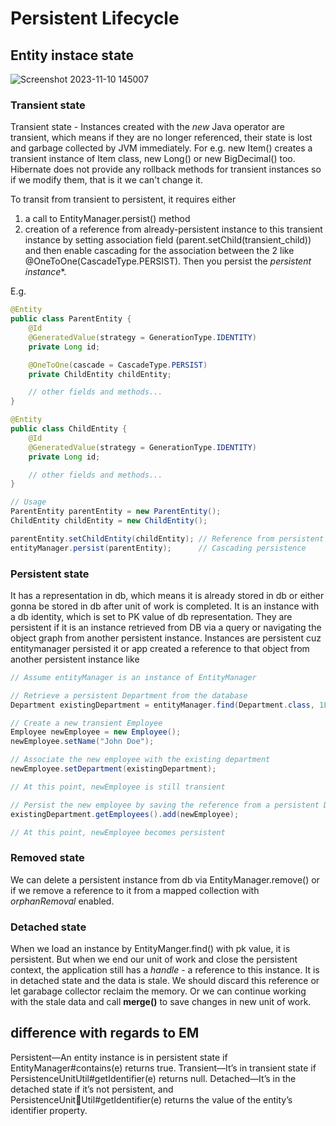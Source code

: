# Persistent Lifecycle
## Entity instace state
![Screenshot 2023-11-10 145007](https://github.com/brian6484/CSKnowledge/assets/56388433/25e1c3f6-7816-4eb3-8d9f-91cbfa126439)

### Transient state
Transient state - Instances created with the *new* Java operator are transient, which means if they are no longer referenced,
their state is lost and garbage collected by JVM immediately. For e.g. new Item() creates a transient instance of Item class,
new Long() or new BigDecimal() too. Hibernate does not provide any rollback methods for transient instances so if we modify them,
that is it we can't change it.

To transit from transient to persistent, it requires either
1) a call to EntityManager.persist() method
2) creation of a reference from already-persistent instance to this transient instance by setting association field (parent.setChild(transient_child))
and then enable cascading for the association between the 2 like @OneToOne(CascadeType.PERSIST). Then you persist the *persistent instance**.

E.g. 
```java
@Entity
public class ParentEntity {
    @Id
    @GeneratedValue(strategy = GenerationType.IDENTITY)
    private Long id;

    @OneToOne(cascade = CascadeType.PERSIST)
    private ChildEntity childEntity;

    // other fields and methods...
}

@Entity
public class ChildEntity {
    @Id
    @GeneratedValue(strategy = GenerationType.IDENTITY)
    private Long id;

    // other fields and methods...
}

// Usage
ParentEntity parentEntity = new ParentEntity();
ChildEntity childEntity = new ChildEntity();

parentEntity.setChildEntity(childEntity); // Reference from persistent to transient
entityManager.persist(parentEntity);      // Cascading persistence
```

### Persistent state
It has a representation in db, which means it is already stored in db or either gonna be stored in db after unit of work is completed.
It is an instance with a db identity, which is set to PK value of db representation.
They are persistent if it is an instance retrieved from DB via a query or navigating the object graph from another persistent instance.
Instances are persistent cuz entitymanager persisted it or app created a reference to that object from another persistent instance like 

```java
// Assume entityManager is an instance of EntityManager

// Retrieve a persistent Department from the database
Department existingDepartment = entityManager.find(Department.class, 1L);

// Create a new transient Employee
Employee newEmployee = new Employee();
newEmployee.setName("John Doe");

// Associate the new employee with the existing department
newEmployee.setDepartment(existingDepartment);

// At this point, newEmployee is still transient

// Persist the new employee by saving the reference from a persistent Department
existingDepartment.getEmployees().add(newEmployee);

// At this point, newEmployee becomes persistent
```

### Removed state
We can delete a persistent instance from db via EntityManager.remove() or if we remove a 
reference to it from a mapped collection with *orphanRemoval* enabled.

### Detached state
When we load an instance by EntityManger.find() with pk value, it is persistent.
But when we end our unit of work and close the persistent context, the application still has a *handle* - a reference to this instance.
It is in detached state and the data is stale. We should discard this reference or let garabage collector reclaim the memory.
Or we can continue working with the stale data and call **merge()** to save changes in new unit of work.

## difference with regards to EM
Persistent—An entity instance is in persistent state if EntityManager#contains(e) returns true.
Transient—It’s in transient state if PersistenceUnitUtil#getIdentifier(e) returns null.
Detached—It’s in the detached state if it’s not persistent, and PersistenceUnitUtil#getIdentifier(e) returns the value of the entity’s identifier property.

